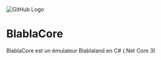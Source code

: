 ![GitHub Logo](https://image.noelshack.com/fichiers/2020/14/2/1585670742-blablaland.png)

# BlablaCore
BlablaCore est un émulateur Blablaland en C# (.Net Core 3) 
